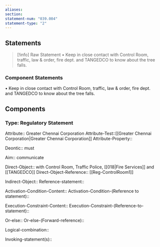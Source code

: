 ```yaml
---
aliases: 
section: 
statement-num: "039.004"
statement-type: "2"
---
```

## Statements 
> [!info] Raw Statement
> • Keep in close contact with Control Room, traffic, law & order, fire dept. and TANGEDCO to know about the tree falls.  
> 

### Component Statements
• Keep in close contact with Control Room, traffic, law & order, fire dept. and TANGEDCO to know about the tree falls.  
## Components
### Type: Regulatory Statement
Attribute:: Greater Chennai Corporation
Attribute-Test::[[Greater Chennai Corporation|Greater Chennai Corporation]]
Attribute-Property::

Deontic:: must

Aim:: communicate

Direct-Object:: with Control Room, Traffic Police, [[018|Fire Services]] and [[TANGEDCO]]
Direct-Object-Reference::  [[Reg-ControlRoom1]]

Indirect-Object:: 
	Reference-statement::

Activation-Condition-Content::
	Activation-Condition-(Reference to statement)::

Execution-Constraint-Content::
	Execution-Constraint-(Reference-to-statement)::

Or-else::
	Or-else-(Forward-reference)::

Logical-combination::

Invoking-statement(s)::